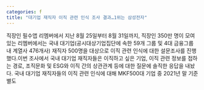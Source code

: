```yaml
---
categories: f
title: "대기업 재직자 이직 관련 인식 조사 결과…1위는 삼성전자"
---
```

직장인 필수앱 리멤버에서 지난 8월 25일부터 8월 31일까지, 직장인 350만 명이 모여 있는 리멤버에서는 국내 대기업(공시대상기업집단에 속한 59개 그룹 및 4대 금융그룹 내 계열사 476개사) 재직자 500명을 대상으로 이직 관련 인식에 대한 설문조사를 진행했다.이번 조사에서 국내 대기업 재직자들은 이직하고 싶은 기업, 이직 관련 정보를 접하는 경로, 조직문화 및 ESG와 이직 간의 상관관계 등에 대한 질문에 솔직한 응답을 내놨다. 국내 대기업 재직자들의 이직 관련 인식에 대해 MKF500대 기업 중 2021년 말 기준 별도
